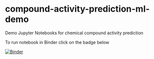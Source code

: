 # compound-activity-prediction-ml-demo
Demo Jupyter Notebooks for chemical compound activity prediction

To run notebook in Binder click on the badge below

[![Binder](https://mybinder.org/badge_logo.svg)](https://mybinder.org/v2/gh/d-adamian/compound-activity-prediction-ml-demo/main?filepath=QSAR_demo_Influenza_B.ipynb)
